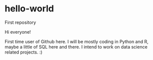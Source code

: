 # hello-world
First repository

Hi everyone!

First time user of Github here. I will be mostly coding in Python and R, maybe a little of SQL here and there. I intend to work on data science related projects. :)
